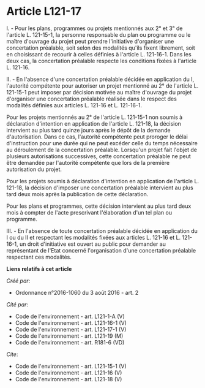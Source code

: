 # Article L121-17

I. - Pour les plans, programmes ou projets mentionnés aux 2° et 3° de l'article L. 121-15-1, la personne responsable du plan
ou programme ou le maître d'ouvrage du projet peut prendre l'initiative d'organiser une concertation préalable, soit selon
des modalités qu'ils fixent librement, soit en choisissant de recourir à celles définies à l'article L. 121-16-1. Dans les
deux cas, la concertation préalable respecte les conditions fixées à l'article L. 121-16. 

II. - En l'absence d'une concertation préalable décidée en application du I, l'autorité compétente pour autoriser un projet
mentionné au 2° de l'article L. 121-15-1 peut imposer par décision motivée au maître d'ouvrage du projet d'organiser une
concertation préalable réalisée dans le respect des modalités définies aux articles L. 121-16 et L. 121-16-1. 

Pour les projets mentionnés au 2° de l'article L. 121-15-1 non soumis à déclaration d'intention en application de l'article
L. 121-18, la décision intervient au plus tard quinze jours après le dépôt de la demande d'autorisation. Dans ce cas,
l'autorité compétente peut proroger le délai d'instruction pour une durée qui ne peut excéder celle du temps nécessaire au
déroulement de la concertation préalable. Lorsqu'un projet fait l'objet de plusieurs autorisations successives, cette
concertation préalable ne peut être demandée par l'autorité compétente que lors de la première autorisation du projet. 

Pour les projets soumis à déclaration d'intention en application de l'article L. 121-18, la décision d'imposer une
concertation préalable intervient au plus tard deux mois après la publication de cette déclaration. 

Pour les plans et programmes, cette décision intervient au plus tard deux mois à compter de l'acte prescrivant l'élaboration
d'un tel plan ou programme. 

III. - En l'absence de toute concertation préalable décidée en application du I ou du II et respectant les modalités fixées
aux articles L. 121-16 et L. 121-16-1, un droit d'initiative est ouvert au public pour demander au représentant de l'Etat
concerné l'organisation d'une concertation préalable respectant ces modalités.

**Liens relatifs à cet article**

_Créé par_:

  - Ordonnance n°2016-1060 du 3 août 2016 - art. 2

_Cité par_:

  - Code de l'environnement - art. L121-1-A (V)
  - Code de l'environnement - art. L121-16-1 (V)
  - Code de l'environnement - art. L121-17-1 (V)
  - Code de l'environnement - art. L121-19 (M)
  - Code de l'environnement - art. R181-6 (VD)

_Cite_:

  - Code de l'environnement - art. L121-15-1 (V)
  - Code de l'environnement - art. L121-16 (V)
  - Code de l'environnement - art. L121-18 (V)
